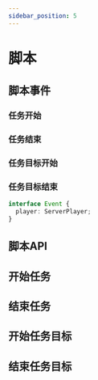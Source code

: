 ```yaml
---
sidebar_position: 5
---
```


# 脚本

## 脚本事件

### 任务开始

### 任务结束

### 任务目标开始

### 任务目标结束

``` ts
interface Event {
  player: ServerPlayer;
}
```

## 脚本API

## 开始任务

## 结束任务

## 开始任务目标

## 结束任务目标